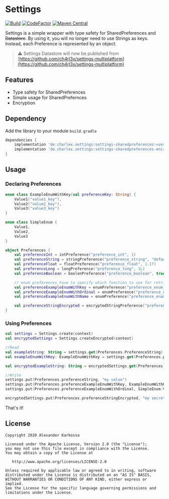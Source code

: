 # Settings

<a href="https://github.com/Ch4rl3x/Settings/actions?query=workflow%3ABuild"><img src="https://github.com/ch4rl3x/settings/actions/workflows/build.yml/badge.svg" alt="Build"></a>
<a href="https://www.codefactor.io/repository/github/ch4rl3x/settings"><img src="https://www.codefactor.io/repository/github/ch4rl3x/settings/badge" alt="CodeFactor" /></a>
<a href="https://repo1.maven.org/maven2/de/charlex/settings/settings-sharedpreferences/"><img src="https://img.shields.io/maven-central/v/de.charlex.settings/settings-sharedpreferences" alt="Maven Central" /></a>

Settings is a simple wrapper with type safety for SharedPreferences and <s>Datastore</s>. By using it, you will no longer need to use Strings as keys. Instead, each Preference is represented by an object.

> :warning: Settings Datastore will now be published from  \
> [https://github.com/ch4rl3x/settings-multiplatform](https://github.com/ch4rl3x/settings-multiplatform)


## Features

- Type safety for SharedPreferences
- Simple usage for SharedPrefernces
- Encryption

## Dependency

Add the library to your module `build.gradle`
```gradle
dependencies {
    implementation 'de.charlex.settings:settings-sharedpreferences:<version>'
    implementation 'de.charlex.settings:settings-sharedpreferences-encryption:<version>'
}
```

## Usage

### Declaring Preferences

```kotlin
enum class ExampleEnumWithKey(val preferenceKey: String) {
    Value1("value1_key"),
    Value2("value2_key"),
    Value3("value3_key")
}

enum class SimpleEnum {
    Value1,
    Value2,
    Value3
}
```

```kotlin
object Preferences {
    val preferenceInt = intPreference("preference_int", 1)
    val preferenceString = stringPreference("preference_string", "default")
    val preferenceFloat = floatPreference("preference_float", 1.1f)
    val preferenceLong = longPreference("preference_long", 1L)
    val preferenceBoolean = boolenPreference("preference_boolean", true)

    // enum preferences have to specify which function to use for retrieving the key
    val preferenceExampleEnumWithKey = enumPreference("preference_enum_with_key", ExampleEnumWithKey.Value2, ExampleEnumWithKey::preferenceKey)
    val preferenceExampleEnumWithOrdinal = enumPreference("preference_enum_with_ordinal", SimpleEnum.Value2, SimpleEnum::ordinal)
    val preferenceExampleEnumWithName = enumPreference("preference_enum_with_name", SimpleEnum.Value2, SimpleEnum::name)

    val preferenceStringEncrypted = encryptedStringPreference("preference_string_encrypted", "default")
}
```

### Using Preferences

```kotlin
val settings = Settings.create(context)
val encryptedSettings = Settings.createEncrypted(context)

//Read
val exampleString: String = settings.get(Preferences.PreferenceString)
val exampleEnumWithKey: ExampleEnumWithKey = settings.get(Preferences.preferenceExampleEnumWithKey)

val encryptedExampleString: String = encryptedSettings.get(Preferences.preferenceStringEncrypted)

//Write
settings.put(Preferences.preferenceString, "my value")
settings.put(Preferences.preferenceExampleEnumWithKey, ExampleEnumWithKey.Value1)
settings.put(Preferences.preferenceExampleEnumWithOrdinal, SimpleEnum.Value1)

encryptedSettings.put(Preferences.preferenceStringEncrypted, "my secrets")

```

That's it!

License
--------

    Copyright 2020 Alexander Karkossa

    Licensed under the Apache License, Version 2.0 (the "License");
    you may not use this file except in compliance with the License.
    You may obtain a copy of the License at

       http://www.apache.org/licenses/LICENSE-2.0

    Unless required by applicable law or agreed to in writing, software
    distributed under the License is distributed on an "AS IS" BASIS,
    WITHOUT WARRANTIES OR CONDITIONS OF ANY KIND, either express or implied.
    See the License for the specific language governing permissions and
    limitations under the License.

